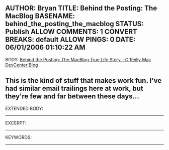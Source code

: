 AUTHOR: Bryan
TITLE: Behind the Posting: The MacBlog
BASENAME: behind_the_posting_the_macblog
STATUS: Publish
ALLOW COMMENTS: 1
CONVERT BREAKS: __default__
ALLOW PINGS: 0
DATE: 06/01/2006 01:10:22 AM
-----
BODY:
<a title="Behind the Posting: The MacBlog True Life Story - O'Reilly Mac DevCenter Blog" href="http://www.oreillynet.com/mac/blog/2006/05/behind_the_posting_the_macblog_1.html?CMP=OTC-13IV03560550&ATT=Behind the Posting The MacBlog True Life Story">Behind the Posting: The MacBlog True Life Story - O'Reilly Mac DevCenter Blog</a>

This is the kind of stuff that makes work fun. I've had similar email trailings here at work, but they're few and far between these days...
-----
EXTENDED BODY:

-----
EXCERPT:

-----
KEYWORDS:

-----


